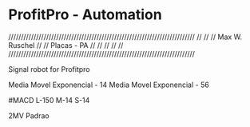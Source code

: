 # ProfitPro - Automation

//////////////////////////////////////////////////////////////////////////
//                                                                      //
//                            Max W. Ruschel                            //
//                             Placas - PA                              // 
//                                                                      //
//                                                                      //
//////////////////////////////////////////////////////////////////////////

Signal robot for Profitpro

Media Movel Exponencial - 14
Media Movel Exponencial - 56

#MACD
L-150
M-14
S-14

2MV Padrao
